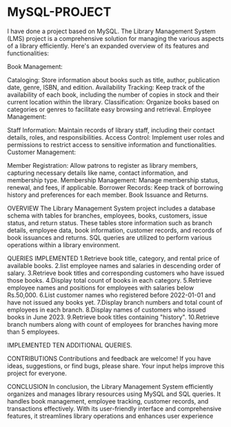 # MySQL-PROJECT
I have done a project based on MySQL.
The Library Management System (LMS)
project is a comprehensive solution for managing the various aspects of a library efficiently. Here's an expanded overview of its features and functionalities:

Book Management:

Cataloging: Store information about books such as title, author, publication date, genre, ISBN, and edition.
Availability Tracking: Keep track of the availability of each book, including the number of copies in stock and their current location within the library.
Classification: Organize books based on categories or genres to facilitate easy browsing and retrieval.
Employee Management:

Staff Information: Maintain records of library staff, including their contact details, roles, and responsibilities.
Access Control: Implement user roles and permissions to restrict access to sensitive information and functionalities.
Customer Management:

Member Registration: Allow patrons to register as library members, capturing necessary details like name, contact information, and membership type.
Membership Management: Manage membership status, renewal, and fees, if applicable.
Borrower Records: Keep track of borrowing history and preferences for each member.
Book Issuance and Returns.

OVERVIEW
The Library Management System project includes a database schema with tables for branches, employees, books, customers, issue status, and return status. These tables store information such as branch details, employee data, book information, customer records, and records of book issuances and returns. SQL queries are utilized to perform various operations within a library environment.

QUERIES IMPLEMENTED
1.Retrieve book title, category, and rental price of available books.
2.list employee names and salaries in descending order of salary.
3.Retrieve book titles and corresponding customers who have issued those books.
4.Display total count of books in each category.
5.Retrieve employee names and positions for employees with salaries below Rs.50,000.
6.List customer names who registered before 2022-01-01 and have not issued any books yet.
7.Display branch numbers and total count of employees in each branch.
8.Display names of customers who issued books in June 2023.
9.Retrieve book titles containing "history".
10.Retrieve branch numbers along with count of employees for branches having more than 5 employees.

IMPLEMENTED TEN ADDITIONAL QUERIES.

CONTRIBUTIONS
Contributions and feedback are welcome! If you have ideas, suggestions, or find bugs, please share. Your input helps improve this project for everyone.

CONCLUSION
In conclusion, the Library Management System efficiently organizes and manages library resources using MySQL and SQL queries. It handles book management, employee tracking, customer records, and transactions effectively. With its user-friendly interface and comprehensive features, it streamlines library operations and enhances user experience

